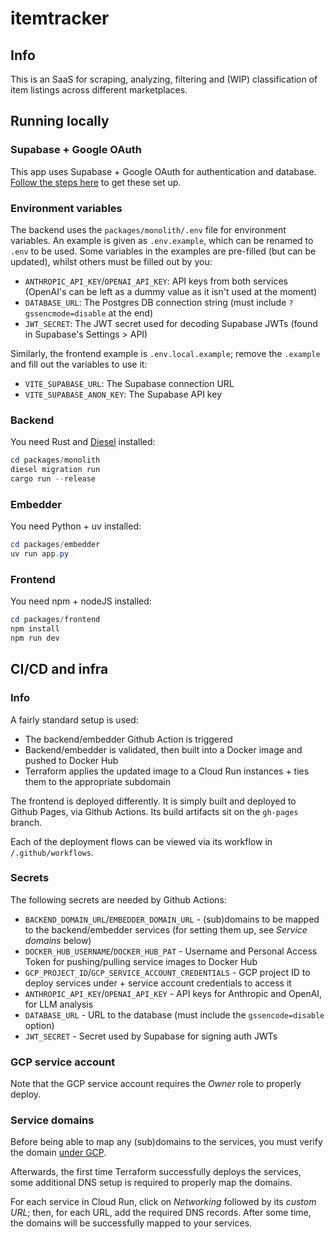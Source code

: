 # itemtracker
## Info
This is an SaaS for scraping, analyzing, filtering and (WIP) classification of item listings across different marketplaces.

## Running locally
### Supabase + Google OAuth
This app uses Supabase + Google OAuth for authentication and database. [Follow the steps here](https://supabase.com/docs/guides/auth/social-login/auth-google?queryGroups=framework&framework=nextjs)
to get these set up.

### Environment variables
The backend uses the `packages/monolith/.env` file for environment variables. 
An example is given as `.env.example`, which can be renamed to `.env` to be used.
Some variables in the examples are pre-filled (but can be updated), whilst others must be filled out by you:
- `ANTHROPIC_API_KEY`/`OPENAI_API_KEY`: API keys from both services (OpenAI's can be left as a dummy value as it isn't used at the moment)
- `DATABASE_URL`: The Postgres DB connection string (must include `?gssencmode=disable` at the end)
- `JWT_SECRET`: The JWT secret used for decoding Supabase JWTs (found in Supabase's Settings > API)

Similarly, the frontend example is `.env.local.example`; remove the `.example` and fill out the variables to use it:
- `VITE_SUPABASE_URL`: The Supabase connection URL
- `VITE_SUPABASE_ANON_KEY`: The Supabase API key

### Backend
You need Rust and [Diesel](https://diesel.rs/) installed:
```Powershell
cd packages/monolith
diesel migration run
cargo run --release
```

### Embedder
You need Python + uv installed:
```Powershell
cd packages/embedder
uv run app.py
```

### Frontend
You need npm + nodeJS installed:
```Powershell
cd packages/frontend
npm install
npm run dev
```

## CI/CD and infra
### Info
A fairly standard setup is used:
- The backend/embedder Github Action is triggered
- Backend/embedder is validated, then built into a Docker image and pushed to Docker Hub
- Terraform applies the updated image to a Cloud Run instances + ties them to the appropriate subdomain

The frontend is deployed differently. It is simply built and deployed to Github Pages, via Github Actions.
Its build artifacts sit on the `gh-pages` branch.

Each of the deployment flows can be viewed via its workflow in `/.github/workflows`.

### Secrets
The following secrets are needed by Github Actions:
- `BACKEND_DOMAIN_URL`/`EMBEDDER_DOMAIN_URL` - (sub)domains to be mapped to the backend/embedder services (for setting them up, see *Service domains* below)
- `DOCKER_HUB_USERNAME`/`DOCKER_HUB_PAT` - Username and Personal Access Token for pushing/pulling service images to Docker Hub
- `GCP_PROJECT_ID`/`GCP_SERVICE_ACCOUNT_CREDENTIALS` - GCP project ID to deploy services under + service account credentials to access it
- `ANTHROPIC_API_KEY`/`OPENAI_API_KEY` - API keys for Anthropic and OpenAI, for LLM analysis
- `DATABASE_URL` - URL to the database (must include the `gssencode=disable` option)
- `JWT_SECRET` - Secret used by Supabase for signing auth JWTs

### GCP service account
Note that the GCP service account requires the *Owner* role to properly deploy.

### Service domains
Before being able to map any (sub)domains to the services, you must verify the domain [under GCP](https://www.google.com/webmasters/verification/verification). 

Afterwards, the first time Terraform successfully deploys the services, some additional DNS setup is required to properly map the domains.

For each service in Cloud Run, click on *Networking* followed by its *custom URL*; then, for each URL, add the required DNS records.
After some time, the domains will be successfully mapped to your services.

